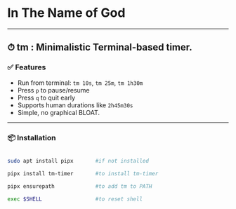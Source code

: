 # In The Name of God

---

## ⏱ tm : Minimalistic Terminal-based timer.

### ✅ Features

- Run from terminal: `tm 10s`, `tm 25m`, `tm 1h30m`
- Press `p` to pause/resume
- Press `q` to quit early
- Supports human durations like `2h45m30s`
- Simple, no graphical BLOAT.

---

### 📦 Installation

```bash

sudo apt install pipx       #if not installed

pipx install tm-timer       #to install tm-timer

pipx ensurepath             #to add tm to PATH

exec $SHELL                 #to reset shell

```




